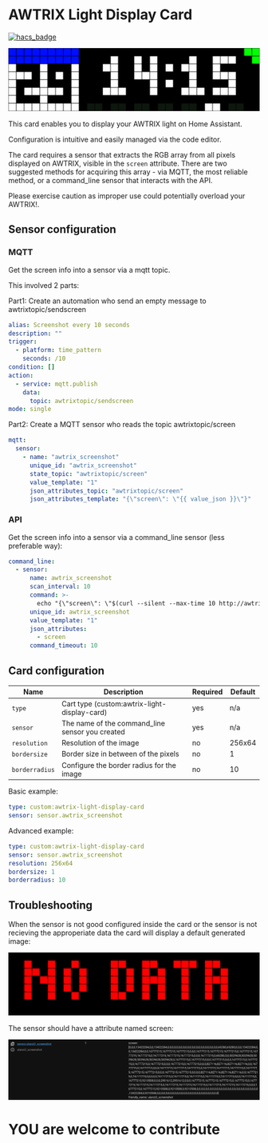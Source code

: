 
# AWTRIX Light Display Card #

[![hacs_badge](https://img.shields.io/badge/HACS-Custom-41BDF5.svg?style=for-the-badge)](https://github.com/hacs/integration)

![](https://raw.githubusercontent.com/RDG88/lovelace-awtrix-light-display-card/main/images/awtrix_screenshot.svg)

This card enables you to display your AWTRIX light on Home Assistant. 

Configuration is intuitive and easily managed via the code editor.

The card requires a sensor that extracts the RGB array from all pixels displayed on AWTRIX, visible in the `screen` attribute. There are two suggested methods for acquiring this array - via MQTT, the most reliable method, or a command_line sensor that interacts with the API.

Please exercise caution as improper use could potentially overload your AWTRIX!.

## Sensor configuration



### MQTT

Get the screen info into a sensor via a mqtt topic.

This involved 2 parts:

Part1: Create an automation who send an empty message to awtrixtopic/sendscreen

```yaml
alias: Screenshot every 10 seconds
description: ""
trigger:
  - platform: time_pattern
    seconds: /10
condition: []
action:
  - service: mqtt.publish
    data:
      topic: awtrixtopic/sendscreen
mode: single
```

Part2: Create a MQTT sensor who reads the topic awtrixtopic/screen

```yaml
mqtt:
  sensor:
    - name: "awtrix_screenshot"
      unique_id: "awtrix_screenshot"
      state_topic: "awtrixtopic/screen"
      value_template: "1"
      json_attributes_topic: "awtrixtopic/screen"
      json_attributes_template: "{\"screen\": \"{{ value_json }}\"}"
```

### API

Get the screen info into a sensor via a command_line sensor (less preferable way):
```yaml
command_line:
  - sensor:
      name: awtrix_screenshot
      scan_interval: 10
      command: >-
        echo "{\"screen\": \"$(curl --silent --max-time 10 http://awtrixip/api/screen)\"}"
      unique_id: awtrix_screenshot
      value_template: "1"
      json_attributes:
        - screen
      command_timeout: 10
```

## Card configuration

|        Name        |                        Description                         | Required | Default |
| ------------------ | ---------------------------------------------------------- | -------- | --------|
| `type`             | Cart type (custom:awtrix-light-display-card)               | yes      | n/a     |
| `sensor`           | The name of the command_line sensor you created            | yes      | n/a     |
| `resolution`       | Resolution of the image                                    | no       | 256x64  |
| `bordersize`       | Border size in between of the pixels                       | no       | 1       |
| `borderradius`     | Configure the border radius for the image                  | no       | 10      |

Basic example:

```yaml
type: custom:awtrix-light-display-card
sensor: sensor.awtrix_screenshot
```

Advanced example:

```yaml
type: custom:awtrix-light-display-card
sensor: sensor.awtrix_screenshot
resolution: 256x64
bordersize: 1
borderradius: 10
```


## Troubleshooting

When the sensor is not good configured inside the card or the sensor is not recieving the approperiate data the card will display a default generated image:  

![](https://raw.githubusercontent.com/RDG88/lovelace-awtrix-light-display-card/main/images/awtrix_nodata.svg)

The sensor should have a attribute named screen:

![](https://raw.githubusercontent.com/RDG88/lovelace-awtrix-light-display-card/main/images/awtrix_sensor_screenshot.png)


# YOU are welcome to contribute #
